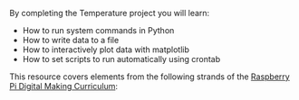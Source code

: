 By completing the Temperature project you will learn:

- How to run system commands in Python
- How to write data to a file
- How to interactively plot data with matplotlib
- How to set scripts to run automatically using crontab

This resource covers elements from the following strands of the [Raspberry Pi Digital Making Curriculum](https://www.raspberrypi.org/curriculum/):


